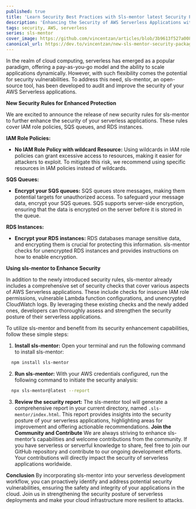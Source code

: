 ```yaml
---
published: true
title: 'Learn Security Best Practices with Sls-mentor latest Security Package'
description: 'Enhancing the Security of AWS Serverless Applications with sls-mentor'
tags: security, AWS, serverless
series: sls-mentor
cover_image: https://github.com/vincentzan/articles/blob/3b9613f527a008cf86f4c5323d27467a02d8c7a7/blog-posts/security-package/assets/cover.jpg
canonical_url: https://dev.to/vincentzan/new-sls-mentor-security-package
---
```


In the realm of cloud computing, serverless has emerged as a popular paradigm, offering a pay-as-you-go model and the ability to scale applications dynamically. However, with such flexibility comes the potential for security vulnerabilities. To address this need, sls-mentor, an open-source tool, has been developed to audit and improve the security of your AWS Serverless applications.

**New Security Rules for Enhanced Protection**

We are excited to announce the release of new security rules for sls-mentor to further enhance the security of your serverless applications. These rules cover IAM role policies, SQS queues, and RDS instances.

**IAM Role Policies:**

- **No IAM Role Policy with wildcard Resource:** Using wildcards in IAM role policies can grant excessive access to resources, making it easier for attackers to exploit. To mitigate this risk, we recommend using specific resources in IAM policies instead of wildcards.

**SQS Queues:**

- **Encrypt your SQS queues:** SQS queues store messages, making them potential targets for unauthorized access. To safeguard your message data, encrypt your SQS queues. SQS supports server-side encryption, ensuring that the data is encrypted on the server before it is stored in the queue.

**RDS Instances:**

- **Encrypt your RDS instances:** RDS databases manage sensitive data, and encrypting them is crucial for protecting this information. sls-mentor checks for unencrypted RDS instances and provides instructions on how to enable encryption.

**Using sls-mentor to Enhance Security**

In addition to the newly introduced security rules, sls-mentor already includes a comprehensive set of security checks that cover various aspects of AWS Serverless applications. These include checks for insecure IAM role permissions, vulnerable Lambda function configurations, and unencrypted CloudWatch logs. By leveraging these existing checks and the newly added ones, developers can thoroughly assess and strengthen the security posture of their serverless applications.

To utilize sls-mentor and benefit from its security enhancement capabilities, follow these simple steps:

1. **Install sls-mentor:** Open your terminal and run the following command to install sls-mentor:

```bash
  npm install sls-mentor
```

2. **Run sls-mentor:** With your AWS credentials configured, run the following command to initiate the security analysis:

```bash
  npx sls-mentor@latest --report
```

3. **Review the security report:** The sls-mentor tool will generate a comprehensive report in your current directory, named `.sls-mentor/index.html`. This report provides insights into the security posture of your serverless applications, highlighting areas for improvement and offering actionable recommendations. **Join the Community and Contribute** We are always striving to enhance sls-mentor’s capabilities and welcome contributions from the community. If you have serverless or serverful knowledge to share, feel free to join our GitHub repository and contribute to our ongoing development efforts. Your contributions will directly impact the security of serverless applications worldwide.

**Conclusion** By incorporating sls-mentor into your serverless development workflow, you can proactively identify and address potential security vulnerabilities, ensuring the safety and integrity of your applications in the cloud. Join us in strengthening the security posture of serverless deployments and make your cloud infrastructure more resilient to attacks.

